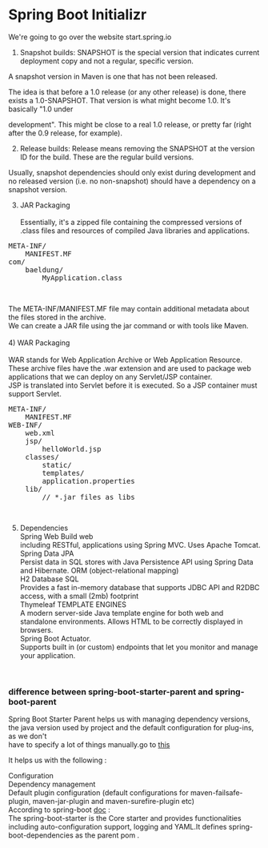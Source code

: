 # Spring Boot Initializr

We're going to go over the website start.spring.io <br>

1) Snapshot builds: SNAPSHOT is the special version that indicates current deployment copy and not a regular, specific version. <br>
 
A snapshot version in Maven is one that has not been released. <br>

The idea is that before a 1.0 release (or any other release) is done, there exists a 1.0-SNAPSHOT. That version is what might become 1.0. It's basically "1.0 under 

development". This might be close to a real 1.0 release, or pretty far (right after the 0.9 release, for example).<br>

2) Release builds: Release means removing the SNAPSHOT at the version ID for the build. These are the regular build versions.<br>

Usually, snapshot dependencies should only exist during development and no released version (i.e. no non-snapshot) should have a dependency on a snapshot version.<br>

3)  JAR Packaging <br><br>
Essentially, it's a zipped file containing the compressed versions of .class files and resources of compiled Java libraries and applications.
<pre>
META-INF/
    MANIFEST.MF
com/
    baeldung/
        MyApplication.class
</pre><br>

The META-INF/MANIFEST.MF file may contain additional metadata about the files stored in the archive.<br>
We can create a JAR file using the jar command or with tools like Maven.<br>
<br>
4) WAR Packaging <br><br>
WAR stands for Web Application Archive or Web Application Resource.<br>
These archive files have the .war extension and are used to package web applications that we can deploy on any Servlet/JSP container.<br>
JSP is translated into Servlet before it is executed. So a JSP container must support Servlet.<br>
<pre>
META-INF/
    MANIFEST.MF
WEB-INF/
    web.xml
    jsp/
        helloWorld.jsp
    classes/
        static/
        templates/
        application.properties
    lib/
        // *.jar files as libs
</pre><br>
5) Dependencies <br>
Spring Web Build web<br>
including RESTful, applications using Spring MVC. Uses Apache Tomcat.<br>
Spring Data JPA <br>
Persist data in SQL stores with Java Persistence API using Spring Data and Hibernate. ORM  (object-relational mapping) <br>
H2 Database SQL<br>
Provides a fast in-memory database that supports JDBC API and R2DBC access, with a small (2mb) footprint<br>
Thymeleaf TEMPLATE ENGINES<br>
A modern server-side Java template engine for both web and standalone environments. Allows HTML to be correctly displayed in browsers.<br>
Spring Boot Actuator. <br>
Supports built in (or custom) endpoints that let you monitor and manage your application. <br>
<br>
<h3> difference between spring-boot-starter-parent and spring-boot-parent</h3>
 
Spring Boot Starter Parent helps us with managing dependency versions, the java version used by project and the default configuration for plug-ins, as we don't<br> have to specify a lot of things manually.go to <a href="https://stackoverflow.com/questions/56955525/need-to-know-the-difference-between-spring-boot-starter-parent-and-spring-boot-p" target="_blank">this</a><br>

It helps us with the following :<br>

Configuration<br>
Dependency management<br>
Default plugin configuration (default configurations for maven-failsafe-plugin, maven-jar-plugin and maven-surefire-plugin etc)<br>
According to spring-boot <a href="https://docs.spring.io/spring-boot/docs/current/reference/html/using-boot-build-systems.html" target="_blank">doc</a> :<br>
The spring-boot-starter is the Core starter and provides functionalities including auto-configuration support, logging and YAML.It defines spring-boot-dependencies as the parent pom .<br>




